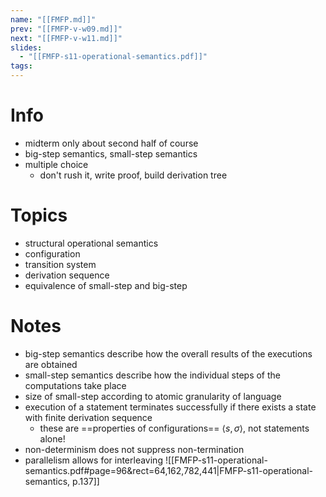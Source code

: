 ```yaml
---
name: "[[FMFP.md]]"
prev: "[[FMFP-v-w09.md]]"
next: "[[FMFP-v-w11.md]]"
slides:
  - "[[FMFP-s11-operational-semantics.pdf]]"
tags:
---
```



# Info
- midterm only about second half of course
- big-step semantics, small-step semantics
- multiple choice
	- don't rush it, write proof, build derivation tree


# Topics
- structural operational semantics
- configuration
- transition system
- derivation sequence
- equivalence of small-step and big-step


# Notes
- big-step semantics describe how the overall results of the executions are obtained
- small-step semantics describe how the individual steps of the computations take place
- size of small-step according to atomic granularity of language
- execution of a statement terminates successfully if there exists a state with finite derivation sequence
	- these are ==properties of configurations== $\langle s, \sigma \rangle$, not statements alone!
- non-determinism does not suppress non-termination
- parallelism allows for interleaving
![[FMFP-s11-operational-semantics.pdf#page=96&rect=64,162,782,441|FMFP-s11-operational-semantics, p.137]]


